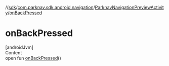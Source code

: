 //[sdk](../../../index.md)/[com.parknav.sdk.android.navigation](../index.md)/[ParknavNavigationPreviewActivity](index.md)/[onBackPressed](on-back-pressed.md)



# onBackPressed  
[androidJvm]  
Content  
open fun [onBackPressed](on-back-pressed.md)()  



